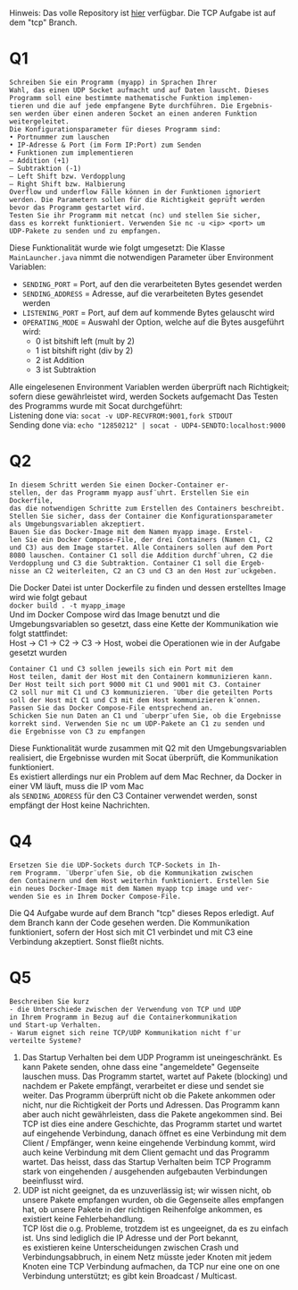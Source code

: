 Hinweis: Das volle Repository ist [hier](https://github.com/TheRiotJoker/UDP_Listener) verfügbar. Die TCP Aufgabe ist auf dem "tcp" Branch.
# Q1
```
Schreiben Sie ein Programm (myapp) in Sprachen Ihrer
Wahl, das einen UDP Socket aufmacht und auf Daten lauscht. Dieses
Programm soll eine bestimmte mathematische Funktion implemen-
tieren und die auf jede empfangene Byte durchführen. Die Ergebnis-
sen werden über einen anderen Socket an einen anderen Funktion
weitergeleitet.
Die Konfigurationsparameter für dieses Programm sind:
• Portnummer zum lauschen
• IP-Adresse & Port (im Form IP:Port) zum Senden
• Funktionen zum implementieren
– Addition (+1)
– Subtraktion (-1)
– Left Shift bzw. Verdopplung
– Right Shift bzw. Halbierung
Overflow und underflow Fälle können in der Funktionen ignoriert
werden. Die Parametern sollen für die Richtigkeit geprüft werden
bevor das Programm gestartet wird.
Testen Sie ihr Programm mit netcat (nc) und stellen Sie sicher,
dass es korrekt funktioniert. Verwenden Sie nc -u <ip> <port> um
UDP-Pakete zu senden und zu empfangen.
```
Diese Funktionalität wurde wie folgt umgesetzt:
Die Klasse `MainLauncher.java` nimmt die notwendigen Parameter über Environment Variablen:
- `SENDING_PORT` = Port, auf den die verarbeiteten Bytes gesendet werden
- `SENDING_ADDRESS` = Adresse, auf die verarbeiteten Bytes gesendet werden
- `LISTENING_PORT` = Port, auf dem auf kommende Bytes gelauscht wird
- `OPERATING_MODE` = Auswahl der Option, welche auf die Bytes ausgeführt wird:
  - 0 ist bitshift left (mult by 2)
  - 1 ist bitshift right (div by 2)
  - 2 ist Addition
  - 3 ist Subtraktion       

Alle eingelesenen Environment Variablen werden überprüft nach Richtigkeit; sofern diese gewährleistet wird, werden Sockets aufgemacht
Das Testen des Programms wurde mit Socat durchgeführt:     
Listening done via: `socat -v UDP-RECVFROM:9001,fork STDOUT`    
Sending done via: `echo "12850212" | socat - UDP4-SENDTO:localhost:9000`

# Q2
```
In diesem Schritt werden Sie einen Docker-Container er-
stellen, der das Programm myapp ausf¨uhrt. Erstellen Sie ein Dockerfile,
das die notwendigen Schritte zum Erstellen des Containers beschreibt.
Stellen Sie sicher, dass der Container die Konfigurationsparameter
als Umgebungsvariablen akzeptiert.
Bauen Sie das Docker-Image mit dem Namen myapp image. Erstel-
len Sie ein Docker Compose-File, der drei Containers (Namen C1, C2
und C3) aus dem Image startet. Alle Containers sollen auf dem Port
8080 lauschen. Container C1 soll die Addition durchf¨uhren, C2 die
Verdopplung und C3 die Subtraktion. Container C1 soll die Ergeb-
nisse an C2 weiterleiten, C2 an C3 und C3 an den Host zur¨uckgeben.
```
Die Docker Datei ist unter Dockerfile zu finden und dessen erstelltes Image wird wie folgt gebaut     
`docker build . -t myapp_image`    
Und im Docker Compose wird das Image benutzt und die Umgebungsvariablen so gesetzt, dass eine Kette der Kommunikation wie folgt stattfindet:     
Host -> C1 -> C2 -> C3 -> Host, wobei die Operationen wie in der Aufgabe gesetzt wurden    
```
Container C1 und C3 sollen jeweils sich ein Port mit dem
Host teilen, damit der Host mit den Containern kommunizieren kann.
Der Host teilt sich port 9000 mit C1 und 9001 mit C3. Container
C2 soll nur mit C1 und C3 kommunizieren. ¨Uber die geteilten Ports
soll der Host mit C1 und C3 mit dem Host kommunizieren k¨onnen.
Passen Sie das Docker Compose-File entsprechend an.
Schicken Sie nun Daten an C1 und ¨uberpr¨ufen Sie, ob die Ergebnisse
korrekt sind. Verwenden Sie nc um UDP-Pakete an C1 zu senden und
die Ergebnisse von C3 zu empfangen
```
Diese Funktionalität wurde zusammen mit Q2 mit den Umgebungsvariablen realisiert, die
Ergebnisse wurden mit Socat überprüft, die Kommunikation funktioniert.     
Es existiert allerdings nur ein Problem auf dem Mac Rechner, da Docker in einer VM läuft, muss die IP vom Mac     
als `SENDING_ADDRESS` für den C3 Container verwendet werden, sonst empfängt der Host keine Nachrichten.     
# Q4
```
Ersetzen Sie die UDP-Sockets durch TCP-Sockets in Ih-
rem Programm. ¨Uberpr¨ufen Sie, ob die Kommunikation zwischen
den Containern und dem Host weiterhin funktioniert. Erstellen Sie
ein neues Docker-Image mit dem Namen myapp tcp image und ver-
wenden Sie es in Ihrem Docker Compose-File.
```
Die Q4 Aufgabe wurde auf dem Branch "tcp" dieses Repos erledigt. Auf dem Branch kann der Code gesehen werden.
Die Kommunikation funktioniert, sofern der Host sich mit C1 verbindet und mit C3 eine Verbindung akzeptiert. Sonst fließt nichts.    

# Q5
```
Beschreiben Sie kurz
- die Unterschiede zwischen der Verwendung von TCP und UDP
in Ihrem Programm in Bezug auf die Containerkommunikation
und Start-up Verhalten.
- Warum eignet sich reine TCP/UDP Kommunikation nicht f¨ur
verteilte Systeme?
```
1. Das Startup Verhalten bei dem UDP Programm ist uneingeschränkt. Es kann Pakete senden, ohne 
dass eine "angemeldete" Gegenseite lauschen muss. Das Programm startet, wartet auf Pakete (blocking)
und nachdem er Pakete empfängt, verarbeitet er diese und sendet sie weiter. Das Programm überprüft nicht
ob die Pakete ankommen oder nicht, nur die Richtigkeit der Ports und Adressen. Das Programm kann aber auch nicht
gewährleisten, dass die Pakete angekommen sind. Bei TCP ist dies eine andere Geschichte,
das Programm startet und wartet auf eingehende Verbindung, danach öffnet es eine Verbindung mit dem Client / Empfänger,
wenn keine eingehende Verbindung kommt, wird auch keine Verbindung mit dem Client gemacht und das Programm wartet.
Das heisst, dass das Startup Verhalten beim TCP Programm stark von eingehenden / ausgehenden aufgebauten Verbindungen beeinflusst wird.
2. UDP ist nicht geeignet, da es unzuverlässig ist; wir wissen nicht, ob unsere Pakete empfangen wurden, ob
die Gegenseite alles empfangen hat, ob unsere Pakete in der richtigen Reihenfolge ankommen, es existiert keine Fehlerbehandlung.    
TCP löst die o.g. Probleme, trotzdem ist es ungeeignet, da es zu einfach ist. Uns sind lediglich die IP Adresse und der Port bekannt,    
es existieren keine Unterscheidungen zwischen Crash und Verbindungsabbruch, in einem Netz müsste jeder Knoten mit jedem Knoten
eine TCP Verbindung aufmachen, da TCP nur eine one on one Verbindung unterstützt; es gibt kein Broadcast / Multicast.

